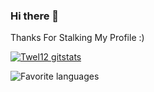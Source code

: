 ### Hi there 👋
Thanks For Stalking My Profile :)

[![Twel12 gitstats](https://github-readme-stats.vercel.app/api?username=Twel12&layout=compact&theme=calm&count_private=true)](https://github.com/Twel12)


![Favorite languages](https://github-readme-stats.vercel.app/api/top-langs/?username=Twel12&layout=large&theme=calm&count_private=true)
